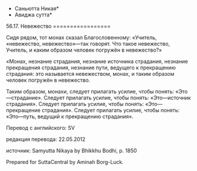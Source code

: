 * Саньютта Никая*
* Авиджа сутта*

56\.17\. Невежество
\=\=\=\=\=\=\=\=\=\=\=\=\=\=\=\=\=

Cидя рядом, тот монах сказал Благословенному: «Учитель, «невежество, невежество»—так говорят\. Что такое невежество, Учитель, и каким образом человек погружён в невежество?»

«Монах, незнание страдания, незнание источника страдания, незнание прекращения страдания, незнание пути, ведущего к прекращению страдания: это называется невежеством, монах, и таким образом человек погружён в невежество\.

Таким образом, монахи, следует прилагать усилие, чтобы понять: «Это—страдание»\. Следует прилагать усилие, чтобы понять: «Это—источник страдания»\. Следует прилагать усилие, чтобы понять: «Это—прекращение страдания»\. Следует прилагать усилие, чтобы понять: «Это—путь, ведущий к прекращению страдания»\.

Перевод с английского: SV

редакция перевода: 22\.05\.2012

источник: Samyutta Nikaya by Bhikkhu Bodhi, p\. 1850

Prepared for SuttaCentral by Aminah Borg\-Luck\.